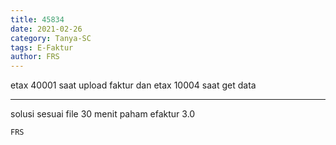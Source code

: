 ```yaml
---
title: 45834
date: 2021-02-26
category: Tanya-SC
tags: E-Faktur
author: FRS
---
```


etax 40001 saat upload faktur dan etax 10004 saat get data

---

solusi sesuai file 30 menit paham efaktur 3.0

`FRS`
